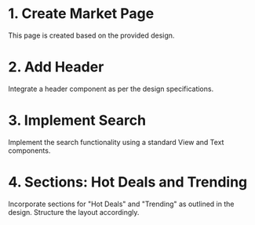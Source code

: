 # 1. Create Market Page
This page is created based on the provided design.

# 2. Add Header
Integrate a header component as per the design specifications.

# 3. Implement Search
Implement the search functionality using a standard View and Text components.

# 4. Sections: Hot Deals and Trending
Incorporate sections for "Hot Deals" and "Trending" as outlined in the design. Structure the layout accordingly.
